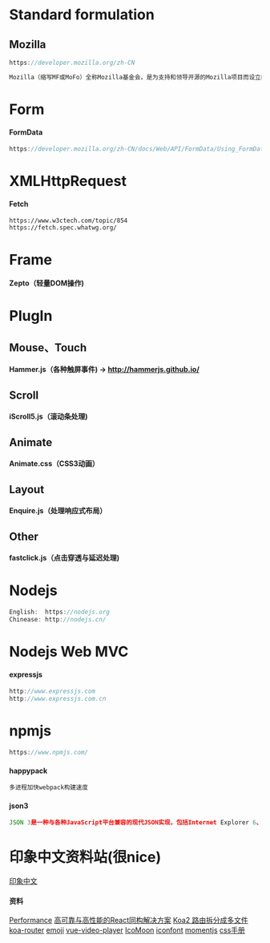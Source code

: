# Standard formulation

## Mozilla
```javascript
https://developer.mozilla.org/zh-CN

Mozilla（缩写MF或MoFo）全称Mozilla基金会，是为支持和领导开源的Mozilla项目而设立的一个非营利组织。该组织制定管理开发政策，经营关键基础组织并管理商标及其他知识产权。
```

# Form
#### FormData
```javascript
https://developer.mozilla.org/zh-CN/docs/Web/API/FormData/Using_FormData_Objects
```

# XMLHttpRequest
#### Fetch
```
https://www.w3ctech.com/topic/854
https://fetch.spec.whatwg.org/
```

# Frame
#### Zepto（轻量DOM操作)

# PlugIn
## Mouse、Touch
#### Hammer.js（各种触屏事件) -> http://hammerjs.github.io/

## Scroll
#### iScroll5.js（滚动条处理)

## Animate
#### Animate.css（CSS3动画）

## Layout
#### Enquire.js（处理响应式布局）

## Other
#### fastclick.js（点击穿透与延迟处理)

# Nodejs
```javascript
English:  https://nodejs.org
Chinease: http://nodejs.cn/
```
# Nodejs Web MVC
#### expressjs
```javascript
http://www.expressjs.com
http://www.expressjs.com.cn
```

# npmjs
```javascript
https://www.npmjs.com/
```

#### happypack
```javascript
多进程加快webpack构建速度
```

#### json3
```javascript
JSON 3是一种与各种JavaScript平台兼容的现代JSON实现，包括Internet Explorer 6、Opera 7、Safari 2和Netscape 6。
```
# 印象中文资料站(很nice)
[印象中文](https://docschina.org/)

#### 资料
[Performance](https://www.cnblogs.com/bldxh/p/6857324.html)
[高可靠与高性能的React同构解决方案](https://github.com/alibaba/beidou/blob/master/packages/beidou-docs/articles/high-performance-isomorphic-app.md)
[Koa2 路由拆分成多文件](https://www.jianshu.com/p/4a8654b69576)
[koa-router](https://github.com/ZijianHe/koa-router#module_koa-router)
[emoji](https://apps.timwhitlock.info/emoji/tables/unicode#block-6b-additional-transport-and-map-symbols)
[vue-video-player](https://surmon-china.github.io/vue-video-player/)
[IcoMoon](https://icomoon.io/app/#/select)
[iconfont](https://www.iconfont.cn/)
[momentjs](http://momentjs.cn/docs/#/get-set/)
[css手册](http://phpstudy.php.cn/css3/)
